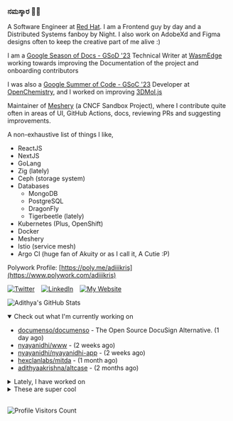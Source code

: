 ### ನಮಸ್ಕಾರ 🙏🏼
  
A Software Engineer at [Red Hat](https://www.redhat.com). I am a Frontend guy by day and a Distributed Systems fanboy by Night. I also work on AdobeXd and Figma designs often to keep the creative part of me alive :)

I am a [Google Season of Docs - GSoD '23](https://developers.google.com/season-of-docs) Technical Writer at [WasmEdge](https://github.com/WasmEdge) working towards improving the Documentation of the project and onboarding contributors

I was also a [Google Summer of Code - GSoC '23](https://summerofcode.withgoogle.com/) Developer at [OpenChemistry](https://openchemistry.org), and I worked on improving [3DMol.js](https://github.com/3dmol/3Dmol.js)

Maintainer of [Meshery](https://github.com/meshery) (a CNCF Sandbox Project), where I contribute quite often in areas of UI, GitHub Actions, docs, reviewing PRs and suggesting improvements.

A non-exhaustive list of things I like,

- ReactJS
- NextJS
- GoLang
- Zig (lately)
- Ceph (storage system)
- Databases
  - MongoDB
  - PostgreSQL
  - DragonFly
  - Tigerbeetle (lately)
- Kubernetes (Plus, OpenShift)
- Docker
- Meshery
- Istio (service mesh)
- Argo CI (huge fan of Akuity or as I call it, A Cutie :P)

Polywork Profile: [https://poly.me/adiiikris](https://www.polywork.com/adiiikris)

[![Twitter](https://img.shields.io/badge/-@adii_kris-%231DA1F2?style=for-the-badge&logo=twitter&logoColor=ffffff)](https:/twitter.adikris.in) &ensp;
[![LinkedIn](https://img.shields.io/badge/-Adithya%20Krishna-%230A67C3?style=for-the-badge&logo=linkedin&logoColor=ffffff)](https://linkedin.adikris.in/) &ensp;
[![My Website](https://img.shields.io/badge/-My%20Website-%230A67C3?style=for-the-badge)](https://adikris.in/)



![Adithya's GitHub Stats](https://github-readme-stats.vercel.app/api?username=adithyaakrishna&show_icons=true&hide_border=true&title_color=fff&icon_color=79ff97&text_color=9f9f9f&bg_color=151515)


<details open="true">
  <summary>Check out what I'm currently working on</summary>
  
  - [documenso/documenso](https://github.com/documenso/documenso) - The Open Source DocuSign Alternative. (1 day ago)
  - [nyayanidhi/www](https://github.com/nyayanidhi/www) -  (2 weeks ago)
  - [nyayanidhi/nyayanidhi-app](https://github.com/nyayanidhi/nyayanidhi-app) -  (2 weeks ago)
  - [hexclanlabs/mitda](https://github.com/hexclanlabs/mitda) -  (1 month ago)
  - [adithyaakrishna/altcase](https://github.com/adithyaakrishna/altcase) -  (2 months ago)
</details>

<details>
  <summary>Lately, I have worked on</summary>
  
  - [chore: update profile claim dialog and modal](https://github.com/documenso/documenso/pull/983) on [documenso/documenso](https://github.com/documenso/documenso) (1 day ago)
  - [feat: add typefully card to open page](https://github.com/documenso/documenso/pull/979) on [documenso/documenso](https://github.com/documenso/documenso) (1 day ago)
  - [feat: username claim flow](https://github.com/documenso/documenso/pull/940) on [documenso/documenso](https://github.com/documenso/documenso) (2 weeks ago)
  - [feat: redirect users upon signing completion](https://github.com/documenso/documenso/pull/888) on [documenso/documenso](https://github.com/documenso/documenso) (1 month ago)
  - [chore: fix color for light mode icon](https://github.com/documenso/documenso/pull/806) on [documenso/documenso](https://github.com/documenso/documenso) (1 month ago)
</details>

<details>
  <summary>These are super cool</summary>
  
  - [un/inbox](https://github.com/un/inbox) - Modern email for teams and professionals. A replacement for outdated email technology and tools. Alt to hey.com, front.com, missiveapp.com (3 days ago)
  - [Multiwoven/multiwoven](https://github.com/Multiwoven/multiwoven) - 🔥 The open-source reverse ETL, data activation platform for modern data teams. (1 week ago)
  - [prajwalkulkarni/react.dev](https://github.com/prajwalkulkarni/react.dev) - The React documentation website (3 weeks ago)
  - [revertinc/revert](https://github.com/revertinc/revert) - Revert makes it incredibly easy to build integrations with any third party API (1 month ago)
  - [foostan/crkbd](https://github.com/foostan/crkbd) - Corne keyboard, a split keyboard with 3x6 column staggered keys and 3 thumb keys. (1 month ago)
</details>

<br> 

![Profile Visitors Count](https://profile-counter.glitch.me/adithyaakrishna/count.svg)
